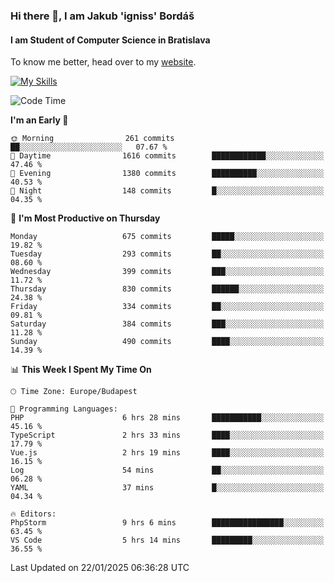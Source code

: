 ### Hi there 👋, I am Jakub 'igniss' Bordáš

#### I am Student of Computer Science in Bratislava
To know me better, head over to my [website](https://bordas.sk).

[![My Skills](https://skillicons.dev/icons?i=js,typescript,html,css,figma,svelte,vue,next,postgresql,nest,express,nodejs)](https://bordas.sk)


<!--START_SECTION:waka-->
![Code Time](http://img.shields.io/badge/Code%20Time-1%2C646%20hrs%2011%20mins-blue)

**I'm an Early 🐤** 

```text
🌞 Morning                261 commits         ██░░░░░░░░░░░░░░░░░░░░░░░   07.67 % 
🌆 Daytime                1616 commits        ████████████░░░░░░░░░░░░░   47.46 % 
🌃 Evening                1380 commits        ██████████░░░░░░░░░░░░░░░   40.53 % 
🌙 Night                  148 commits         █░░░░░░░░░░░░░░░░░░░░░░░░   04.35 % 
```
📅 **I'm Most Productive on Thursday** 

```text
Monday                   675 commits         █████░░░░░░░░░░░░░░░░░░░░   19.82 % 
Tuesday                  293 commits         ██░░░░░░░░░░░░░░░░░░░░░░░   08.60 % 
Wednesday                399 commits         ███░░░░░░░░░░░░░░░░░░░░░░   11.72 % 
Thursday                 830 commits         ██████░░░░░░░░░░░░░░░░░░░   24.38 % 
Friday                   334 commits         ██░░░░░░░░░░░░░░░░░░░░░░░   09.81 % 
Saturday                 384 commits         ███░░░░░░░░░░░░░░░░░░░░░░   11.28 % 
Sunday                   490 commits         ████░░░░░░░░░░░░░░░░░░░░░   14.39 % 
```


📊 **This Week I Spent My Time On** 

```text
🕑︎ Time Zone: Europe/Budapest

💬 Programming Languages: 
PHP                      6 hrs 28 mins       ███████████░░░░░░░░░░░░░░   45.16 % 
TypeScript               2 hrs 33 mins       ████░░░░░░░░░░░░░░░░░░░░░   17.79 % 
Vue.js                   2 hrs 19 mins       ████░░░░░░░░░░░░░░░░░░░░░   16.15 % 
Log                      54 mins             ██░░░░░░░░░░░░░░░░░░░░░░░   06.28 % 
YAML                     37 mins             █░░░░░░░░░░░░░░░░░░░░░░░░   04.34 % 

🔥 Editors: 
PhpStorm                 9 hrs 6 mins        ████████████████░░░░░░░░░   63.45 % 
VS Code                  5 hrs 14 mins       █████████░░░░░░░░░░░░░░░░   36.55 % 
```


 Last Updated on 22/01/2025 06:36:28 UTC
<!--END_SECTION:waka-->
